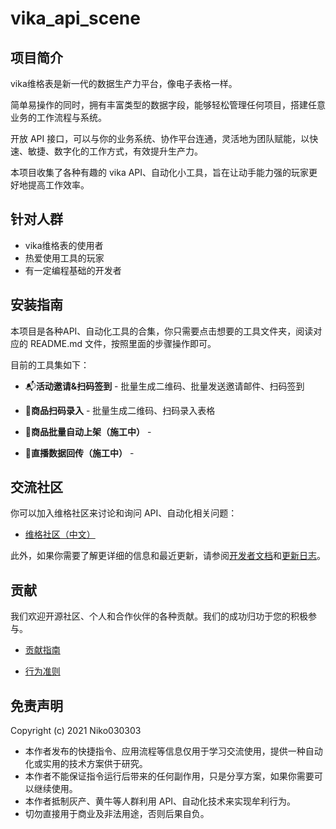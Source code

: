 # vika_api_scene
## 项目简介

vika维格表是新一代的数据生产力平台，像电子表格一样。

简单易操作的同时，拥有丰富类型的数据字段，能够轻松管理任何项目，搭建任意业务的工作流程与系统。

开放 API 接口，可以与你的业务系统、协作平台连通，灵活地为团队赋能，以快速、敏捷、数字化的工作方式，有效提升生产力。

本项目收集了各种有趣的 vika API、自动化小工具，旨在让动手能力强的玩家更好地提高工作效率。

## 针对人群

- vika维格表的使用者
- 热爱使用工具的玩家
- 有一定编程基础的开发者

## 安装指南

本项目是各种API、自动化工具的合集，你只需要点击想要的工具文件夹，阅读对应的 README.md 文件，按照里面的步骤操作即可。

目前的工具集如下：

- 📬**活动邀请&扫码签到** - 批量生成二维码、批量发送邀请邮件、扫码签到

- 🛒**商品扫码录入** - 批量生成二维码、扫码录入表格

- 👷**商品批量自动上架（施工中）** - 

- 👷**直播数据回传（施工中）** - 

## 交流社区

你可以加入维格社区来讨论和询问 API、自动化相关问题：

- [维格社区（中文）](https://bbs.vika.cn/)

此外，如果你需要了解更详细的信息和最近更新，请参阅[开发者文档](https://vika.cn/developers/)和[更新日志](https://vika.cn/developers/changelog)。

## 贡献

我们欢迎开源社区、个人和合作伙伴的各种贡献。我们的成功归功于您的积极参与。

- [贡献指南]()

- [行为准则]()

## 免责声明

Copyright (c) 2021 Niko030303

- 本作者发布的快捷指令、应用流程等信息仅用于学习交流使用，提供一种自动化或实用的技术方案供于研究。
- 本作者不能保证指令运行后带来的任何副作用，只是分享方案，如果你需要可以继续使用。
- 本作者抵制灰产、黄牛等人群利用 API、自动化技术来实现牟利行为。
- 切勿直接用于商业及非法用途，否则后果自负。
